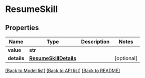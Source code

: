 # ResumeSkill


## Properties
Name | Type | Description | Notes
------------ | ------------- | ------------- | -------------
**value** | **str** |  | 
**details** | [**ResumeSkillDetails**](ResumeSkillDetails.md) |  | [optional] 

[[Back to Model list]](../README.md#documentation-for-models) [[Back to API list]](../README.md#documentation-for-api-endpoints) [[Back to README]](../README.md)


